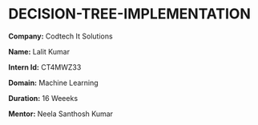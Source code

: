 # DECISION-TREE-IMPLEMENTATION

**Company:** Codtech It Solutions

**Name:** Lalit Kumar

**Intern Id:** CT4MWZ33

**Domain:** Machine Learning

**Duration:** 16 Weeeks

**Mentor:** Neela Santhosh Kumar
